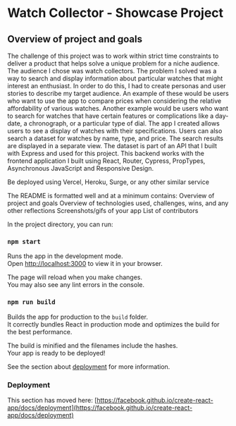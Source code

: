 # Watch Collector - Showcase Project

## Overview of project and goals

The challenge of this project was to work within strict time constraints to deliver a product that helps solve a unique problem for a niche audience. The audience I chose was watch collectors. The problem I solved was a way to search and display information about particular watches that might interest an enthusiast. In order to do this, I had to create personas and user stories to describe my target audience. An example of these would be users who want to use the app to compare prices when considering the relative affordability of various watches. Another example would be users who want to search for watches that have certain features or complications like a day-date, a chronograph, or a particular type of dial. The app I created allows users to see a display of watches with their specifications. Users can also search a dataset for watches by name, type, and price. The search results are displayed in a separate view. The dataset is part of an API that I built with Express and used for this project. This backend works with the frontend application I built using React, Router, Cypress, PropTypes, Asynchronous JavaScript and Responsive Design.  


Be deployed using Vercel, Heroku, Surge, or any other similar service

The README is formatted well and at a minimum contains:
Overview of project and goals
Overview of technologies used, challenges, wins, and any other reflections
Screenshots/gifs of your app
List of contributors

In the project directory, you can run:

### `npm start`

Runs the app in the development mode.\
Open [http://localhost:3000](http://localhost:3000) to view it in your browser.

The page will reload when you make changes.\
You may also see any lint errors in the console.

### `npm run build`

Builds the app for production to the `build` folder.\
It correctly bundles React in production mode and optimizes the build for the best performance.

The build is minified and the filenames include the hashes.\
Your app is ready to be deployed!

See the section about [deployment](https://facebook.github.io/create-react-app/docs/deployment) for more information.

### Deployment

This section has moved here: [https://facebook.github.io/create-react-app/docs/deployment](https://facebook.github.io/create-react-app/docs/deployment)

